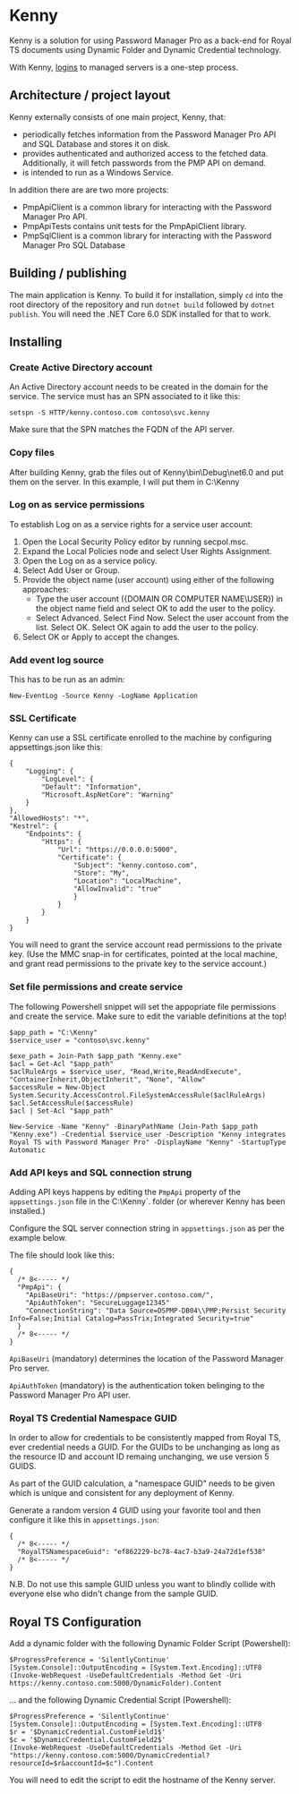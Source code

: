 # Kenny

Kenny is a solution for using Password Manager Pro as a back-end for Royal TS
documents using Dynamic Folder and Dynamic Credential technology.

With Kenny, [logins](https://www.youtube.com/watch?v=yK0P1Bk8Cx4) to managed
servers is a one-step process.

## Architecture / project layout

Kenny externally consists of one main project, Kenny, that:

- periodically fetches information from the Password Manager Pro
  API and SQL Database and stores it on disk.
- provides authenticated and authorized access to the fetched data.
  Additionally, it will fetch passwords from the PMP API on
  demand.
- is intended to run as a Windows Service.

In addition there are are two more projects:

- PmpApiClient is a common library for interacting with the
  Password Manager Pro API.
- PmpApiTests contains unit tests for the PmpApiClient library.
- PmpSqlClient is a common library for interacting with the
  Password Manager Pro SQL Database

## Building / publishing

The main application is Kenny. To build it for installation, simply `cd`
into the root directory of the repository and run `dotnet build` followed by
`dotnet publish`. You will need the .NET Core 6.0 SDK installed for that to
work.

## Installing

### Create Active Directory account

An Active Directory account needs to be created in the domain for the service.
The service must has an SPN associated to it like this:

`setspn -S HTTP/kenny.contoso.com contoso\svc.kenny`

Make sure that the SPN matches the FQDN of the API server.

### Copy files

After building Kenny, grab the files out of Kenny\bin\Debug\net6.0
and put them on the server. In this example, I will put them in C:\Kenny

### Log on as service permissions

To establish Log on as a service rights for a service user account:

1. Open the Local Security Policy editor by running secpol.msc.
2. Expand the Local Policies node and select User Rights Assignment.
3. Open the Log on as a service policy.
4. Select Add User or Group.
5. Provide the object name (user account) using either of the following approaches:
    - Type the user account ({DOMAIN OR COMPUTER NAME\USER}) in the object name field and select OK to add the user to the policy.
    - Select Advanced. Select Find Now. Select the user account from the list. Select OK. Select OK again to add the user to the policy.
6. Select OK or Apply to accept the changes.

### Add event log source

This has to be run as an admin:

    New-EventLog -Source Kenny -LogName Application

### SSL Certificate

Kenny can use a SSL certificate enrolled to the machine by configuring appsettings.json like this:

    {
        "Logging": {
            "LogLevel": {
            "Default": "Information",
            "Microsoft.AspNetCore": "Warning"
        }
    },
    "AllowedHosts": "*",
    "Kestrel": {
        "Endpoints": {
            "Https": {
                "Url": "https://0.0.0.0:5000",
                "Certificate": {
                    "Subject": "kenny.contoso.com",
                    "Store": "My",
                    "Location": "LocalMachine",
                    "AllowInvalid": "true"
                    }
                }
            }
        }
    }

You will need to grant the service account read permissions to the private key.
(Use the MMC snap-in for certificates, pointed at the local machine, and grant
read permissions to the private key to the service account.)

### Set file permissions and create service

The following Powershell snippet will set the appopriate file permissions and create the service. Make sure to edit the variable definitions at the top!

    $app_path = "C:\Kenny"
    $service_user = "contoso\svc.kenny"
    
    $exe_path = Join-Path $app_path "Kenny.exe"
    $acl = Get-Acl "$app_path"
    $aclRuleArgs = $service_user, "Read,Write,ReadAndExecute", "ContainerInherit,ObjectInherit", "None", "Allow"
    $accessRule = New-Object System.Security.AccessControl.FileSystemAccessRule($aclRuleArgs)
    $acl.SetAccessRule($accessRule)
    $acl | Set-Acl "$app_path"

    New-Service -Name "Kenny" -BinaryPathName (Join-Path $app_path "Kenny.exe") -Credential $service_user -Description "Kenny integrates Royal TS with Password Manager Pro" -DisplayName "Kenny" -StartupType Automatic

### Add API keys and SQL connection strung

Adding API keys happens by editing the `PmpApi` property of the
`appsettings.json` file in the C:\Kenny`. folder (or wherever Kenny has been installed.)

Configure the SQL server connection string in `appsettings.json` as per the example below.

The file should look like this:

    {
      /* 8<----- */
      "PmpApi": {
        "ApiBaseUri": "https://pmpserver.contoso.com/",
        "ApiAuthToken": "SecureLuggage12345"
        "ConnectionString": "Data Source=DSPMP-DB04\\PMP;Persist Security Info=False;Initial Catalog=PassTrix;Integrated Security=true"
      }
      /* 8<----- */
    }

`ApiBaseUri` (mandatory) determines the location of the Password Manager Pro
server.

`ApiAuthToken` (mandatory) is the authentication token belinging to the
Password Manager Pro API user.

### Royal TS Credential Namespace GUID

In order to allow for credentials to be consistently mapped from Royal TS, ever credential needs a GUID. For the GUIDs to be unchanging as long as the resource ID and account ID remaing unchanging, we use version 5 GUIDS.

As part of the GUID calculation, a "namespace GUID" needs to be given which is unique and consistent for any deployment of Kenny.

Generate a random version 4 GUID using your favorite tool and then configure it like this in `appsettings.json`:

    {
      /* 8<----- */
      "RoyalTSNamespaceGuid": "ef862229-bc78-4ac7-b3a9-24a72d1ef538"
      /* 8<----- */
    }

N.B. Do not use this sample GUID unless you want to blindly collide with everyone else who didn't change from the sample GUID.

## Royal TS Configuration

Add a dynamic folder with the following Dynamic Folder Script (Powershell):

    $ProgressPreference = 'SilentlyContinue'
    [System.Console]::OutputEncoding = [System.Text.Encoding]::UTF8
    (Invoke-WebRequest -UseDefaultCredentials -Method Get -Uri https://kenny.contoso.com:5000/DynamicFolder).Content

... and the following Dynamic Credential Script (Powershell):

    $ProgressPreference = 'SilentlyContinue'
    [System.Console]::OutputEncoding = [System.Text.Encoding]::UTF8
    $r = '$DynamicCredential.CustomField1$'
    $c = '$DynamicCredential.CustomField2$'
    (Invoke-WebRequest -UseDefaultCredentials -Method Get -Uri "https://kenny.contoso.com:5000/DynamicCredential?resourceId=$r&accountId=$c").Content

You will need to edit the script to edit the hostname of the Kenny server.